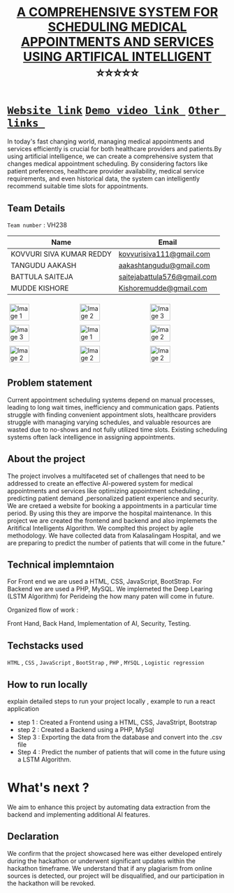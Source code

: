 <h1 align="center" style="border-bottom: none">
    <b>
        <a href="https://sivakumar111.github.io/A-COMPREHENSIVE-SYSTEM-FOR-SCHEDULING-MEDICAL-APPOINTMENTS-AND-SERVICES-USING-ARTIFICAL-INTELLIGENT"> A COMPREHENSIVE SYSTEM FOR SCHEDULING MEDICAL APPOINTMENTS AND SERVICES USING ARTIFICAL INTELLIGENT </a><br>
    </b>⭐️⭐️⭐️⭐️⭐️ <br>
</h1>

# [`Website link`](https://sivakumar111.github.io/A-COMPREHENSIVE-SYSTEM-FOR-SCHEDULING-MEDICAL-APPOINTMENTS-AND-SERVICES-USING-ARTIFICAL-INTELLIGENT)  [`Demo video link `](http://www.google.com) [`Other links `]([http://www.google.com](https://colab.research.google.com/drive/1PekSq-wRtHq_nrk40CbfCoyTtVByPsNb?usp=sharing)) 
In today's fast changing world, managing medical appointments and services efficiently is crucial for both healthcare providers and patients.By using artificial intelligence, we can create a comprehensive system that changes medical appointment scheduling. By considering factors like patient preferences, healthcare provider availability, medical service requirements, and even historical data, the system can intelligently recommend suitable time slots for appointments. 

## Team Details
`Team number` : VH238

| Name    | Email           |
|-----------------------------|-----------------------------|
|  KOVVURI SIVA KUMAR REDDY   | kovvurisiva111@gmail.com    |
|  TANGUDU AAKASH             | aakashtangudu@gmail.com     |
|  BATTULA SAITEJA            | saitejabattula576@gmail.com |
|  MUDDE KISHORE              | Kishoremudde@gmail.com      |

<div style="display: flex; flex-wrap: wrap;">
    <img src="https://github.com/sivakumar111/A-COMPREHENSIVE-SYSTEM-FOR-SCHEDULING-MEDICAL-APPOINTMENTS-AND-SERVICES-USING-ARTIFICAL-INTELLIGENT/blob/main/assets/11.png?raw=true" alt="Image 1" style="width: 30%; margin: 5px;">
    <img src="https://github.com/sivakumar111/A-COMPREHENSIVE-SYSTEM-FOR-SCHEDULING-MEDICAL-APPOINTMENTS-AND-SERVICES-USING-ARTIFICAL-INTELLIGENT/blob/main/assets/12.png?raw=true" alt="Image 2" style="width: 30%; margin: 5px;">
    <img src="https://github.com/sivakumar111/A-COMPREHENSIVE-SYSTEM-FOR-SCHEDULING-MEDICAL-APPOINTMENTS-AND-SERVICES-USING-ARTIFICAL-INTELLIGENT/blob/main/assets/13.png?raw=true" alt="Image 3" style="width: 30%; margin: 5px;">
    <img src="https://github.com/sivakumar111/A-COMPREHENSIVE-SYSTEM-FOR-SCHEDULING-MEDICAL-APPOINTMENTS-AND-SERVICES-USING-ARTIFICAL-INTELLIGENT/blob/main/assets/14.png?raw=true" alt="Image 3" style="width: 30%; margin: 5px;">
    <img src="https://github.com/sivakumar111/A-COMPREHENSIVE-SYSTEM-FOR-SCHEDULING-MEDICAL-APPOINTMENTS-AND-SERVICES-USING-ARTIFICAL-INTELLIGENT/blob/main/assets/15.png?raw=true" alt="Image 1" style="width: 30%; margin: 5px;">
    <img src="https://github.com/sivakumar111/A-COMPREHENSIVE-SYSTEM-FOR-SCHEDULING-MEDICAL-APPOINTMENTS-AND-SERVICES-USING-ARTIFICAL-INTELLIGENT/blob/main/assets/16.png?raw=true" alt="Image 2" style="width: 30%; margin: 5px;">
    <img src="https://github.com/sivakumar111/A-COMPREHENSIVE-SYSTEM-FOR-SCHEDULING-MEDICAL-APPOINTMENTS-AND-SERVICES-USING-ARTIFICAL-INTELLIGENT/blob/main/assets/17.png?raw=true" alt="Image 2" style="width: 30%; margin: 5px;">
    <img src="https://github.com/sivakumar111/A-COMPREHENSIVE-SYSTEM-FOR-SCHEDULING-MEDICAL-APPOINTMENTS-AND-SERVICES-USING-ARTIFICAL-INTELLIGENT/blob/main/assets/18.png?raw=true" alt="Image 2" style="width: 30%; margin: 5px;">
    <img src="https://github.com/sivakumar111/A-COMPREHENSIVE-SYSTEM-FOR-SCHEDULING-MEDICAL-APPOINTMENTS-AND-SERVICES-USING-ARTIFICAL-INTELLIGENT/blob/main/assets/19.png?raw=true" alt="Image 2" style="width: 30%; margin: 5px;">
</div>

## Problem statement 
Current appointment scheduling systems depend on manual processes, leading to long wait times, inefficiency and communication gaps.
Patients struggle with finding convenient appointment slots, healthcare providers  struggle with managing varying schedules, and valuable resources are wasted due to no-shows and not fully utilized time slots.
Existing scheduling systems often lack intelligence in assigning appointments.

## About the project

The project involves a multifaceted set of challenges that need to be addressed to create an effective AI-powered system for medical appointments and services like optimizing appointment scheduling , predicting patient demand ,personalized patient experience and security.
We are cretaed a website for booking a appointments in a particular time period. By using 
this they are imporve the hospital maintenance. In this project we are created the frontend and backend and also implemets the Aritifical Intelligents Algorithm. We complted this project by agile methodology. 
We have collected data from Kalasalingam Hospital, and we are preparing to predict the number of patients that will come in the future."
  

## Technical implemntaion 
For Front end we are used a HTML, CSS, JavaScript, BootStrap. For Backend we are used a PHP, MySQL. We implemeted the Deep Learing (LSTM Algorithm) for Perideing the how many paten will come in future. 

Organized flow of work : 

Front Hand, 
Back Hand,
Implementation of AI,
Security,
Testing.

## Techstacks used 
`HTML` , `CSS` , `JavaScript` , `BootStrap` , `PHP` , `MYSQL` , `Logistic regression`

## How to run locally 
explain detailed steps to run your project locally , example to run a react application 
- step 1 : Created a Frontend using a HTML, CSS, JavaStript, Bootstrap
- step 2 : Created a Backend using a PHP, MySql
- Step 3 : Exporting the data from the database and convert into the .csv file  
- Step 4 : Predict the number of patients that will come in the future using a LSTM Algorithm.

# What's next ?
We aim to enhance this project by automating data extraction from the backend and implementing additional AI features.

## Declaration
We confirm that the project showcased here was either developed entirely during the hackathon or underwent significant updates within the hackathon timeframe. We understand that if any plagiarism from online sources is detected, our project will be disqualified, and our participation in the hackathon will be revoked.
